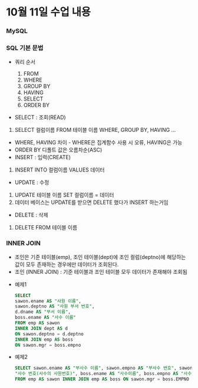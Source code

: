 # 10월 11일 수업 내용

### MySQL

### SQL 기본 문법

- 쿼리 순서
  1. FROM 
  2. WHERE 
  3. GROUP BY 
  4. HAVING 
  5. SELECT 
  6. ORDER BY

- SELECT : 조회(READ)
 1. SELECT 컬럼이름 FROM 테이블 이름 WHERE, GROUP BY, HAVING ...
- WHERE, HAVING 차이 - WHERE은 집계함수 사용 시 오류, HAVING은 가능
- ORDER BY 디폴트 값은 오름차순(ASC)
- INSERT : 입력(CREATE)
 1. INSERT INTO 컬럼이름 VALUES 데이터
- UPDATE : 수정
 1. UPDATE 테이블 이름 SET 컬럼이름 = 데이터
 2. 데이터 베이스는 UPDATE를 받으면 DELETE 했다가 INSERT  하는거임
- DELETE : 삭제
 1. DELETE FROM 테이블 이름


 ###  INNER JOIN

- 조인은 기준 테이블(emp), 조인 테이블(dept)에  조인 컬럼(deptno)에 해당하는 값이 모두  존재하는 경우에만 데이터가 조회된다.
- 조인 (INNER JOIN) : 기준 테이블과 조인 테이블 모두 데이터가 존재해야 조회됨

* 예제1
    ``` sql
    SELECT
    sawon.ename AS "사원 이름",
    sawon.deptno AS "사원 부서 번호",
    d.dname AS "부서 이름",
    boss.ename AS "사수 이름"
    FROM emp AS sawon
    INNER JOIN dept AS d
    ON sawon.deptno = d.deptno
    INNER JOIN emp AS boss
    ON sawon.mgr = boss.empno
    ```

* 예제2
    ```sql
    SELECT sawon.ename AS "부사수 이름", sawon.empno AS "부사수 번호", sawon.mgr AS 
    "사수 번호(사수의 사원번호)", boss.ename AS "사수이름", boss.empno AS "사수 번호"  
    FROM emp AS sawon INNER JOIN emp AS boss ON sawon.mgr = boss.EMPNO 
    ```
